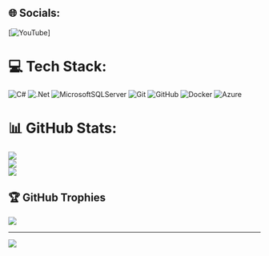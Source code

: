
## 🌐 Socials:
[![YouTube](https://youtube.com/@https://www.youtube.com/@jerviegono)] 

# 💻 Tech Stack:
![C#](https://img.shields.io/badge/c%23-%23239120.svg?style=for-the-badge&logo=csharp&logoColor=white) ![.Net](https://img.shields.io/badge/.NET-5C2D91?style=for-the-badge&logo=.net&logoColor=white) ![MicrosoftSQLServer](https://img.shields.io/badge/Microsoft%20SQL%20Server-CC2927?style=for-the-badge&logo=microsoft%20sql%20server&logoColor=white) ![Git](https://img.shields.io/badge/git-%23F05033.svg?style=for-the-badge&logo=git&logoColor=white) ![GitHub](https://img.shields.io/badge/github-%23121011.svg?style=for-the-badge&logo=github&logoColor=white) ![Docker](https://img.shields.io/badge/docker-%230db7ed.svg?style=for-the-badge&logo=docker&logoColor=white) ![Azure](https://img.shields.io/badge/azure-%230072C6.svg?style=for-the-badge&logo=microsoftazure&logoColor=white)
# 📊 GitHub Stats:
![](https://github-readme-stats.vercel.app/api?username=Kyzer0&theme=dark&hide_border=false&include_all_commits=false&count_private=false)<br/>
![](https://nirzak-streak-stats.vercel.app/?user=Kyzer0&theme=dark&hide_border=false)<br/>
![](https://github-readme-stats.vercel.app/api/top-langs/?username=Kyzer0&theme=dark&hide_border=false&include_all_commits=false&count_private=false&layout=compact)

## 🏆 GitHub Trophies
![](https://github-profile-trophy.vercel.app/?username=Kyzer0&theme=radical&no-frame=false&no-bg=true&margin-w=4)

---
[![](https://visitcount.itsvg.in/api?id=Kyzer0&icon=0&color=0)](https://visitcount.itsvg.in)

<!-- Proudly created with GPRM ( https://gprm.itsvg.in ) -->
